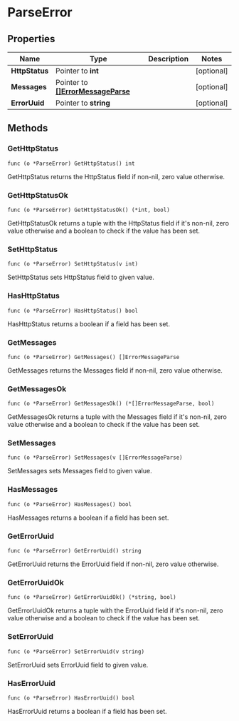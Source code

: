 # ParseError



## Properties

|Name | Type | Description | Notes|
|------------ | ------------- | ------------- | -------------|
|**HttpStatus** | Pointer to **int** |  | [optional] |
|**Messages** | Pointer to [**[]ErrorMessageParse**](ErrorMessageParse.md) |  | [optional] |
|**ErrorUuid** | Pointer to **string** |  | [optional] |

## Methods


### GetHttpStatus

`func (o *ParseError) GetHttpStatus() int`

GetHttpStatus returns the HttpStatus field if non-nil, zero value otherwise.

### GetHttpStatusOk

`func (o *ParseError) GetHttpStatusOk() (*int, bool)`

GetHttpStatusOk returns a tuple with the HttpStatus field if it's non-nil, zero value otherwise
and a boolean to check if the value has been set.

### SetHttpStatus

`func (o *ParseError) SetHttpStatus(v int)`

SetHttpStatus sets HttpStatus field to given value.

### HasHttpStatus

`func (o *ParseError) HasHttpStatus() bool`

HasHttpStatus returns a boolean if a field has been set.

### GetMessages

`func (o *ParseError) GetMessages() []ErrorMessageParse`

GetMessages returns the Messages field if non-nil, zero value otherwise.

### GetMessagesOk

`func (o *ParseError) GetMessagesOk() (*[]ErrorMessageParse, bool)`

GetMessagesOk returns a tuple with the Messages field if it's non-nil, zero value otherwise
and a boolean to check if the value has been set.

### SetMessages

`func (o *ParseError) SetMessages(v []ErrorMessageParse)`

SetMessages sets Messages field to given value.

### HasMessages

`func (o *ParseError) HasMessages() bool`

HasMessages returns a boolean if a field has been set.

### GetErrorUuid

`func (o *ParseError) GetErrorUuid() string`

GetErrorUuid returns the ErrorUuid field if non-nil, zero value otherwise.

### GetErrorUuidOk

`func (o *ParseError) GetErrorUuidOk() (*string, bool)`

GetErrorUuidOk returns a tuple with the ErrorUuid field if it's non-nil, zero value otherwise
and a boolean to check if the value has been set.

### SetErrorUuid

`func (o *ParseError) SetErrorUuid(v string)`

SetErrorUuid sets ErrorUuid field to given value.

### HasErrorUuid

`func (o *ParseError) HasErrorUuid() bool`

HasErrorUuid returns a boolean if a field has been set.




